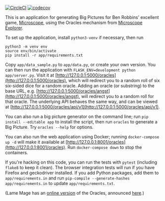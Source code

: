 [![CircleCI](https://circleci.com/gh/bensteinberg/oracles.svg?style=svg)](https://circleci.com/gh/bensteinberg/oracles) [![codecov](https://codecov.io/gh/bensteinberg/oracles/branch/master/graph/badge.svg)](https://codecov.io/gh/bensteinberg/oracles)

This is an application for generating Big Pictures for Ben Robbins'
excellent game, [Microscope](http://www.lamemage.com/microscope/),
using the Oracles mechanism from [Microscope
Explorer](http://www.lamemage.com/microscope-explorer/).

To set up the application, install `python3-venv` if necessary, then run

```
python3 -m venv env
source env/bin/activate
pip install -r app/requirements.txt
```

Copy `app/data_sample.py` to `app/data.py`, or create your own
version. You can then run the application with `FLASK_ENV=development
python app/server.py`. Visit it at
[http://127.0.0.1:5000/oracles](http://127.0.0.1:5000/oracles), which
will redirect you to a random roll of six six-sided dice for a random
oracle. Adding an oracle (or substring) to the base URL, e.g.
[http://127.0.0.1:5000/oracles/angst](http://127.0.0.1:5000/oracles/angst),
will redirect you to a random roll for that oracle. The underlying API
behaves the same way, and can be viewed at
[http://127.0.0.1:5000/oracles/api/v1](http://127.0.0.1:5000/oracles/api/v1).

You can also run a big picture generator on the command line; run `pip
install --editable app` to install the script, then run `oracles` to
generate a Big Picture. Try `oracles --help` for options.

You can also run the web application using Docker; running
`docker-compose up -d` will make it available at
[http://127.0.0.1:8001/oracles](http://127.0.0.1:8001/oracles). Run
`docker-compose down` to stop the containers.

If you're hacking on this code, you can run the tests with `pytest`
(including `flake8` to keep it clean). The browser integration tests
will run if you have Firefox and geckodriver installed. If you add
Python packages, add them to `app/requirements.in` and run
`pip-compile --generate-hashes app/requirements.in` to update
`app/requirements.txt`.

(Lame Mage has an [online
version](http://www.lamemage.com/oracles/) of the
Oracles, announced
[here](http://arsludi.lamemage.com/index.php/753/oracles-for-everyone/).)
